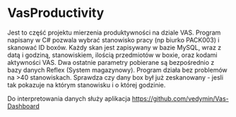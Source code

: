 # VasProductivity

Jest to część projektu mierzenia produktywności na dziale VAS. Program napisany w C# pozwala wybrać stanowisko pracy (np biurko PACK003) i skanować ID boxów.
Każdy skan jest zapisywany w bazie MySQL, wraz z datą i godziną, stanowiskiem, ilością przedmiotów w boxie, oraz kodami aktywności VAS. Dwa ostatnie parametry pobierane są bezpośrednio z bazy danych Reflex (System magazynowy). Program działa bez problemów na >40 stanowiskach. Sprawdza czy dany box był już zeskanowany - jesli tak pokazuje na którym stanowisku i o której godzinie. 

Do interpretowania danych służy aplikacja https://github.com/vedymin/Vas-Dashboard
